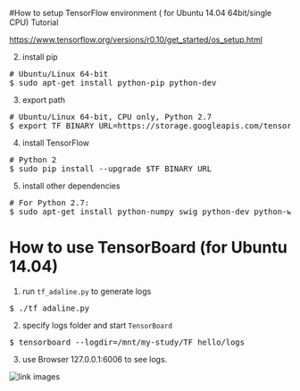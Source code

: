 #How to setup TensorFlow environment ( for Ubuntu 14.04 64bit/single CPU)
Tutorial

https://www.tensorflow.org/versions/r0.10/get_started/os_setup.html

2. install pip
<pre>
# Ubuntu/Linux 64-bit
$ sudo apt-get install python-pip python-dev
</pre>

3. export path
<pre>
# Ubuntu/Linux 64-bit, CPU only, Python 2.7
$ export TF_BINARY_URL=https://storage.googleapis.com/tensorflow/linux/cpu/tensorflow-0.10.0rc0-cp27-none-linux_x86_64.whl
</pre>

4. install TensorFlow
<pre>
# Python 2
$ sudo pip install --upgrade $TF_BINARY_URL
</pre>

5. install other dependencies
<pre>
# For Python 2.7:
$ sudo apt-get install python-numpy swig python-dev python-wheel
</pre>


# How to use TensorBoard (for Ubuntu 14.04)
1. run `tf_adaline.py` to generate logs
<pre>
$ ./tf_adaline.py
</pre>
2. specify logs folder and start `TensorBoard`
<pre>
$ tensorboard --logdir=/mnt/my-study/TF_hello/logs
</pre>
3. use Browser 127.0.0.1:6006 to see logs.

![link images](https://github.com/ivan0124/my-study/blob/master/TF_hello/images/20160822_5.png)
